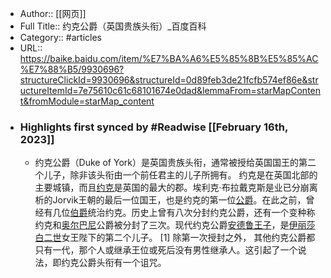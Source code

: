 - Author:: [[网页]]
- Full Title:: 约克公爵（英国贵族头衔）_百度百科
- Category:: #articles
- URL:: https://baike.baidu.com/item/%E7%BA%A6%E5%85%8B%E5%85%AC%E7%88%B5/9930696?structureClickId=9930696&structureId=0d89feb3de21fcfb574ef86e&structureItemId=7e75610c61c68101674e0dad&lemmaFrom=starMapContent&fromModule=starMap_content
- ### Highlights first synced by #Readwise [[February 16th, 2023]]
    - 约克公爵（Duke of York）是英国贵族头衔，通常被授给英国国王的第二个儿子，除非该头衔由一个前任君主的儿子所拥有。 约克是在英国北部的主要城镇，而且[约克](/item/%E7%BA%A6%E5%85%8B/1900079?fromModule=lemma_inlink)是英国的最大的郡。埃利克·布拉戴克斯是业已分崩离析的Jorvik王朝的最后一位国王，也是约克的第一位[公爵](/item/%E5%85%AC%E7%88%B5/53962?fromModule=lemma_inlink)。在此之前，曾经有几位[伯爵](/item/%E4%BC%AF%E7%88%B5/12714?fromModule=lemma_inlink)统治约克。历史上曾有八次分封约克公爵，还有一个变种称约克和[奥尔巴尼](/item/%E5%A5%A5%E5%B0%94%E5%B7%B4%E5%B0%BC?fromModule=lemma_inlink)公爵被分封了三次。现代约克公爵[安德鲁王子](/item/%E5%AE%89%E5%BE%B7%E9%B2%81%E7%8E%8B%E5%AD%90/5932776?fromModule=lemma_inlink)，是[伊丽莎白二世](/item/%E4%BC%8A%E4%B8%BD%E8%8E%8E%E7%99%BD%E4%BA%8C%E4%B8%96/869550?fromModule=lemma_inlink)女王陛下的第二个儿子。 [1]
      除第一次授封之外， 其他约克公爵都只有一代，那个人或继承王位或死后没有男性继承人。这引起了一个说法，即约克公爵头衔有一个诅咒。
